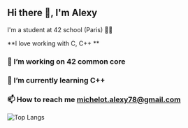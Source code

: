 ## Hi there 👋, I'm Alexy

I'm a student at 42 school (Paris) 🕺🏽

**I love working with C, C++ **

### 🔭 I’m working on 42 common core

### 🌱 I’m currently learning C++

### 📫 How to reach me michelot.alexy78@gmail.com

![Top Langs](https://github-readme-stats.vercel.app/api/top-langs/?username=AlexyM0&layout=compact)
